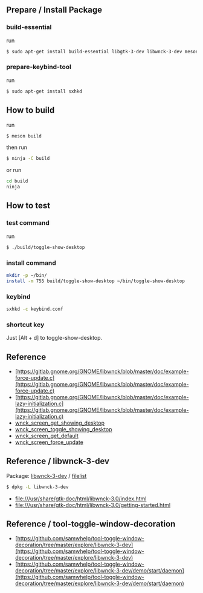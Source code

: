 
## Prepare / Install Package

### build-essential

run

``` sh
$ sudo apt-get install build-essential libgtk-3-dev libwnck-3-dev meson
```

### prepare-keybind-tool

run

``` sh
$ sudo apt-get install sxhkd
```

## How to build

run

``` sh
$ meson build
```

then run

``` sh
$ ninja -C build
```

or run

``` sh
cd build
ninja
```

## How to test

### test command

run

``` sh
$ ./build/toggle-show-desktop
```

### install command

``` sh
mkdir -p ~/bin/
install -m 755 build/toggle-show-desktop ~/bin/toggle-show-desktop
```

### keybind

``` sh
sxhkd -c keybind.conf
```

### shortcut key

Just [Alt + d] to toggle-show-desktop.


## Reference

* [https://gitlab.gnome.org/GNOME/libwnck/blob/master/doc/example-force-update.c](https://gitlab.gnome.org/GNOME/libwnck/blob/master/doc/example-force-update.c)
* [https://gitlab.gnome.org/GNOME/libwnck/blob/master/doc/example-lazy-initialization.c](https://gitlab.gnome.org/GNOME/libwnck/blob/master/doc/example-lazy-initialization.c)
* [wnck_screen_get_showing_desktop](https://developer.gnome.org/libwnck/stable/WnckScreen.html#wnck-screen-get-showing-desktop)
* [wnck_screen_toggle_showing_desktop](https://developer.gnome.org/libwnck/stable/WnckScreen.html#wnck-screen-toggle-showing-desktop)
* [wnck_screen_get_default](https://developer.gnome.org/libwnck/stable/WnckScreen.html#wnck-screen-get-default)
* [wnck_screen_force_update](https://developer.gnome.org/libwnck/stable/WnckScreen.html#wnck-screen-force-update)

## Reference / libwnck-3-dev

Package: [libwnck-3-dev](https://packages.ubuntu.com/bionic/libwnck-3-dev) / [filelist](https://packages.ubuntu.com/bionic/amd64/libwnck-3-dev/filelist)

``` sh
$ dpkg -L libwnck-3-dev
```

* [file:///usr/share/gtk-doc/html/libwnck-3.0/index.html](file:///usr/share/gtk-doc/html/libwnck-3.0/index.html)
* [file:///usr/share/gtk-doc/html/libwnck-3.0/getting-started.html](file:///usr/share/gtk-doc/html/libwnck-3.0/getting-started.html)


## Reference / tool-toggle-window-decoration

* [https://github.com/samwhelp/tool-toggle-window-decoration/tree/master/explore/libwnck-3-dev](https://github.com/samwhelp/tool-toggle-window-decoration/tree/master/explore/libwnck-3-dev)
* [https://github.com/samwhelp/tool-toggle-window-decoration/tree/master/explore/libwnck-3-dev/demo/start/daemon](https://github.com/samwhelp/tool-toggle-window-decoration/tree/master/explore/libwnck-3-dev/demo/start/daemon)
